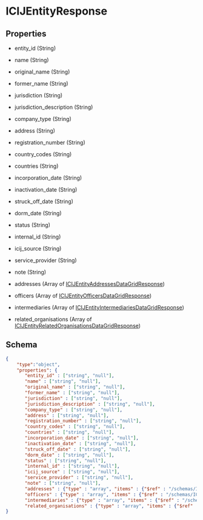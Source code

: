 # ICIJEntityResponse
## Properties
- entity_id (String)

   
- name (String)

   
- original_name (String)

   
- former_name (String)

   
- jurisdiction (String)

   
- jurisdiction_description (String)

   
- company_type (String)

   
- address (String)

   
- registration_number (String)

   
- country_codes (String)

   
- countries (String)

   
- incorporation_date (String)

   
- inactivation_date (String)

   
- struck_off_date (String)

   
- dorm_date (String)

   
- status (String)

   
- internal_id (String)

   
- icij_source (String)

   
- service_provider (String)

   
- note (String)

   
- addresses (Array of [ICIJEntityAddressesDataGridResponse](ICIJEntityAddressesDataGridResponse.md))

   
- officers (Array of [ICIJEntityOfficersDataGridResponse](ICIJEntityOfficersDataGridResponse.md))

   
- intermediaries (Array of [ICIJEntityIntermediariesDataGridResponse](ICIJEntityIntermediariesDataGridResponse.md))

   
- related_organisations (Array of [ICIJEntityRelatedOrganisationsDataGridResponse](ICIJEntityRelatedOrganisationsDataGridResponse.md))

   

## Schema
```json
{
    "type":"object",
    "properties": {
       "entity_id" : ["string", "null"],
       "name" : ["string", "null"],
       "original_name" : ["string", "null"],
       "former_name" : ["string", "null"],
       "jurisdiction" : ["string", "null"],
       "jurisdiction_description" : ["string", "null"],
       "company_type" : ["string", "null"],
       "address" : ["string", "null"],
       "registration_number" : ["string", "null"],
       "country_codes" : ["string", "null"],
       "countries" : ["string", "null"],
       "incorporation_date" : ["string", "null"],
       "inactivation_date" : ["string", "null"],
       "struck_off_date" : ["string", "null"],
       "dorm_date" : ["string", "null"],
       "status" : ["string", "null"],
       "internal_id" : ["string", "null"],
       "icij_source" : ["string", "null"],
       "service_provider" : ["string", "null"],
       "note" : ["string", "null"],
       "addresses" : {"type" : "array", "items" : {"$ref" : "/schemas/ICIJEntityAddressesDataGrid"},
       "officers" : {"type" : "array", "items" : {"$ref" : "/schemas/ICIJEntityOfficersDataGrid"},
       "intermediaries" : {"type" : "array", "items" : {"$ref" : "/schemas/ICIJEntityIntermediariesDataGrid"},
       "related_organisations" : {"type" : "array", "items" : {"$ref" : "/schemas/ICIJEntityRelatedOrganisationsDataGrid"}
}
```

